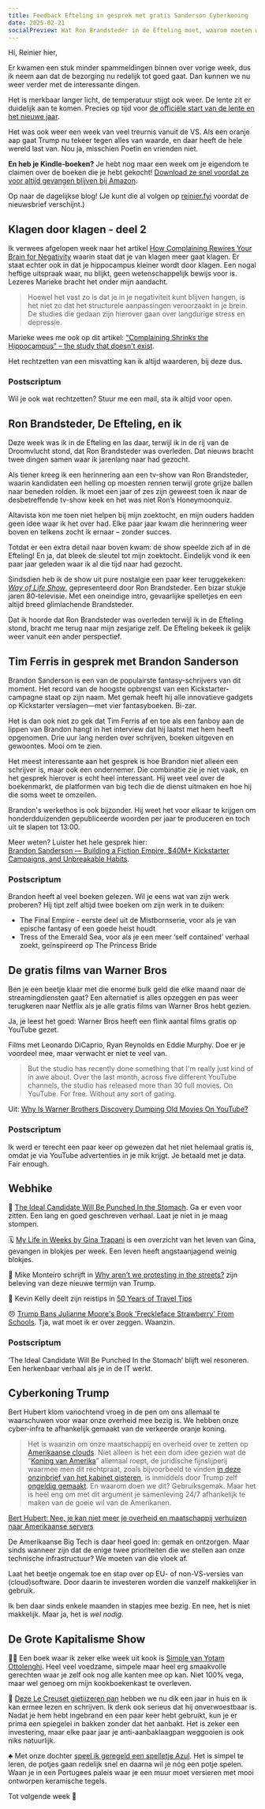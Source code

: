```yaml
---
title: Feedback Efteling in gesprek met gratis Sanderson Cyberkoning
date: 2025-02-21
socialPreview: Wat Ron Brandsteder in de Efteling moet, waarom moeten we onderdanig zijn aan de oranje Cyberkoning en feedback op klagen
---
```


Hi, Reinier hier,

Er kwamen een stuk minder spammeldingen binnen over vorige week, dus ik neem aan dat de bezorging nu redelijk tot goed gaat. Dan kunnen we nu weer verder met de interessante dingen.

Het is merkbaar langer licht, de temperatuur stijgt ook weer. De lente zit er duidelijk aan te komen. Precies op tijd voor [de officiële start van de lente en het nieuwe jaar](https://reinier.fyi/blog/algemeen/250122-winter-is-het-einde/).

Het was ook weer een week van veel treurnis vanuit de VS. Als een oranje aap gaat Trump nu tekeer tegen alles van waarde, en daar heeft de hele wereld last van. Nou ja, misschien Poetin en vrienden niet.

**En heb je Kindle-boeken?** Je hebt nog maar een week om je eigendom te claimen over de boeken die je hebt gekocht! [Download ze snel voordat ze voor altijd gevangen blijven bij Amazon](https://reinier.fyi/blog/tech/250214-download-kindle-boeken/). 

Op naar de dagelijkse blog! (Je kunt die al volgen op [reinier.fyi](https://reinier.fyi) voordat de nieuwsbrief verschijnt.)

## Klagen door klagen - deel 2

Ik verwees afgelopen week naar het artikel [How Complaining Rewires Your Brain for Negativity](https://medium.com/the-mission/how-complaining-rewires-your-brain-for-negativity-96c67406a2a) waarin staat dat je van klagen meer gaat klagen. Er staat echter ook in dat je hippocampus kleiner wordt door klagen. Een nogal heftige uitspraak waar, nu blijkt, geen wetenschappelijk bewijs voor is. Lezeres Marieke bracht het onder mijn aandacht.

> Hoewel het vast zo is dat je in je negativiteit kunt blijven hangen, is het niet zo dat het structurele aanpassingen veroorzaakt in je brein. De studies die gedaan zijn hierover gaan over langdurige stress en depressie.

Marieke wees me ook op dit artikel: ["Complaining Shrinks the Hippocampus" – the study that doesn't exist](https://neurocritic.wordpress.com/2016/12/31/complaining-shrinks-the-hippocampus-the-study-that-doesnt-exist/).

Het rechtzetten van een misvatting kan ik altijd waarderen, bij deze dus.​​​

### Postscriptum

Wil je ook wat rechtzetten? Stuur me een mail, sta ik altijd voor open.

## Ron Brandsteder, De Efteling, en ik

Deze week was ik in de Efteling en las daar, terwijl ik in de rij van de Droomvlucht stond, dat Ron Brandsteder was overleden. Dat nieuws bracht twee dingen samen waar ik jarenlang naar had gezocht.  

Als tiener kreeg ik een herinnering aan een tv-show van Ron Brandsteder, waarin kandidaten een helling op moesten rennen terwijl grote grijze ballen naar beneden rolden. Ik moet een jaar of zes zijn geweest toen ik naar de desbetreffende tv-show keek en het was niet Ron’s Honeymoonquiz.  

Altavista kon me toen niet helpen bij mijn zoektocht, en mijn ouders hadden geen idee waar ik het over had. Elke paar jaar kwam die herinnering weer boven en telkens zocht ik ernaar – zonder succes.  

Totdat er een extra detail naar boven kwam: de show speelde zich af in de Efteling! En ja, dat bleek de sleutel tot mijn zoektocht. Eindelijk vond ik een paar jaar geleden waar ik al die tijd naar had gezocht.  

Sindsdien heb ik de show uit pure nostalgie een paar keer teruggekeken: [_Way of Life Show_](https://youtu.be/ifA-OCK2Dr4?si=5FwfdsQGzBwkp4bO), gepresenteerd door Ron Brandsteder. Een bizar stukje jaren 80-televisie. Met een oneindige intro, gevaarlijke spelletjes en een altijd breed glimlachende Brandsteder.  

Dat ik hoorde dat Ron Brandsteder was overleden terwijl ik in de Efteling stond, bracht me terug naar mijn zesjarige zelf. De Efteling bekeek ik gelijk weer vanuit een ander perspectief.

## Tim Ferris in gesprek met Brandon Sanderson

Brandon Sanderson is een van de populairste fantasy-schrijvers van dit moment. Het record van de hoogste opbrengst van een Kickstarter-campagne staat op zijn naam. Met gemak heeft hij alle innovatieve gadgets op Kickstarter verslagen—met vier fantasyboeken. Bi-zar.

Het is dan ook niet zo gek dat Tim Ferris af en toe als een fanboy aan de lippen van Brandon hangt in het interview dat hij laatst met hem heeft opgenomen. Drie uur lang nerden over schrijven, boeken uitgeven en gewoontes. Mooi om te zien.

Het meest interessante aan het gesprek is hoe Brandon niet alleen een schrijver is, maar ook een ondernemer. Die combinatie zie je niet vaak, en het gesprek hierover is echt heel interessant. Hij weet veel over de boekenmarkt, de platformen van big tech die de dienst uitmaken en hoe hij die soms weet te omzeilen.

Brandon's werkethos is ook bijzonder. Hij weet het voor elkaar te krijgen om honderdduizenden gepubliceerde woorden per jaar te produceren en toch uit te slapen tot 13:00.

Meer weten? Luister het hele gesprek hier:  
[Brandon Sanderson — Building a Fiction Empire, $40M+ Kickstarter Campaigns, and Unbreakable Habits](https://www.youtube.com/watch?v=wIgI_DiwZh4&t=4144s).

### Postscriptum

Brandon heeft al veel boeken gelezen. Wil je eens wat van zijn werk proberen? Hij tipt zelf altijd twee boeken om zijn werk in te duiken:

- The Final Empire - eerste deel uit de Mistbornserie, voor als je van epische fantasy of een goede heist houdt
- Tress of the Emerald Sea, voor als je een meer ‘self contained’ verhaal zoekt, geïnspireerd op The Princess Bride

## De gratis films van Warner Bros

Ben je een beetje klaar met die enorme bulk geld die elke maand naar de streamingdiensten gaat? Een alternatief is alles opzeggen en pas weer terugkeren naar Netflix als je alle gratis films van Warner Bros hebt gezien. 

Ja, je leest het goed: Warner Bros heeft een flink aantal films gratis op YouTube gezet.

Films met Leonardo DiCaprio, Ryan Reynolds en Eddie Murphy. Doe er je voordeel mee, maar verwacht er niet te veel van. 

> But the studio has recently done something that I'm really just kind of in awe about. Over the last month, across five different YouTube channels, the studio has released more than 30 full movies. On YouTube. For free. Without any sort of gating.

Uit: [Why Is Warner Brothers Discovery Dumping Old Movies On YouTube?](https://tedium.co/2025/02/05/warner-bros-youtube-full-movie-releases/)

### Postscriptum

Ik werd er terecht een paar keer op gewezen dat het niet helemaal gratis is, omdat je via YouTube advertenties in je mik krijgt. Je betaald met je data. Fair enough.

## Webhike

🤕 [The Ideal Candidate Will Be Punched In the Stomach](https://www.scottsmitelli.com/articles/ideal-candidate/). Ga er even voor zitten. Een lang en goed geschreven verhaal. Laat je niet in je maag stompen. 

🗓️ [My Life in Weeks by Gina Trapani](https://weeks.ginatrapani.org/) is een overzicht van het leven van Gina, gevangen in blokjes per week. Een leven heeft angstaanjagend weinig blokjes.

🗽 Mike Monteiro schrijft in [Why aren’t we protesting in the streets?](https://buttondown.com/monteiro/archive/why-arent-we-protesting-in-the-streets/) zijn beleving van deze nieuwe termijn van Trump.

🚂 Kevin Kelly deelt zijn reistips in [50 Years of Travel Tips](https://kk.org/thetechnium/50-years-of-travel-tips/)

😠 [Trump Bans Julianne Moore's Book 'Freckleface Strawberry' From Schools](https://variety.com/2025/film/news/julianne-moore-donald-trump-bans-book-freckleface-strawberry-1236310153/). Tja, wat moet ik er over zeggen. Waanzin.

### Postscriptum

‘The Ideal Candidate Will Be Punched In the Stomach’ blijft wel resoneren. Een herkenbaar verhaal als je in de IT werkt.

## Cyberkoning Trump

Bert Hubert klom vanochtend vroeg in de pen om ons allemaal te waarschuwen voor waar onze overheid mee bezig is. We hebben onze cyber-infra te afhankelijk gemaakt van de verkeerde oranje koning.

> Het is waanzin om onze maatschappij en overheid over te zetten op [Amerikaanse clouds](https://apnews.com/article/trump-inauguration-tech-billionaires-zuckerberg-musk-wealth-0896bfc3f50d941d62cebc3074267ecd). Niet alleen is het een dom idee gezien wat de “[Koning van Amerika](https://www.nbcnews.com/politics/donald-trump/king-trump-rcna192912)” allemaal roept, de juridische fijnslijperij waarmee men dit rechtpraat, zoals bijvoorbeeld te vinden [in deze onzinbrief van het kabinet gisteren](https://berthub.eu/tkconv/document.html?nummer=2025D07118), is inmiddels door Trump zelf [ongeldig gemaakt](https://berthub.eu/articles/posts/maar-is-het-legaal-om-persoonsgegevens-in-de-us-cloud-te-zetten/). En waarom doen we dit? Gebruiksgemak. Maar het is heel eng om met dit argument je samenleving 24/7 afhankelijk te maken van de goeie wil van de Amerikanen.  
> 
[Bert Hubert: Nee, je kan niet meer je overheid en maatschappij verhuizen naar Amerikaanse servers](https://berthub.eu/articles/posts/nee-je-kan-niet-meer-je-overheid-bouwen-op-de-us/)  

De Amerikaanse Big Tech is daar heel goed in: gemak en ontzorgen. Maar sinds wanneer zijn dat de enige twee prioriteiten die we stellen aan onze technische infrastructuur? We moeten van die vloek af.  

Laat het beetje ongemak toe en stap over op EU- of non-VS-versies van (cloud)software. Door daarin te investeren worden die vanzelf makkelijker in gebruik. 

Ik ben daar sinds enkele maanden in stapjes mee bezig. En nee, het is niet makkelijk. Maar ja, het is _wel nodig_. 

## De Grote Kapitalisme Show

🧑‍🍳 Een boek waar ik zeker elke week uit kook is [Simple van Yotam Ottolenghi](https://partner.bol.com/click/click?p=2&t=url&s=1066120&f=TXL&url=https%3A%2F%2Fwww.bol.com%2Fnl%2Fnl%2Fp%2Fsimpel%2F9200000091266387%2F&name=Simpel%2C%20Yotam%20Ottolenghi). Heel veel voedzame, simpele maar heel erg smaakvolle gerechten waar je zelf ook nog alle kanten mee op kan. Niet 100% vega, maar wel genoeg om mijn kookboekenkast te overleven. 

🍳 [Deze Le Creuset gietijzeren pan](https://partner.bol.com/click/click?p=2&t=url&s=1066120&f=TXL&url=https%3A%2F%2Fwww.bol.com%2Fnl%2Fnl%2Fp%2Fle-creuset-gietijzeren-ronde-skillet-26cm-coastal-blue%2F9300000220035766%2F&name=Le%20Creuset%20-%20Gietijzeren%20-%20Ronde%20Skillet%2026cm%20...) hebben we nu dik een jaar in huis en ik kan ermee lezen en schrijven. Ik denk ook serieus dat hij onverwoestbaar is. Nadat je hem hebt ingebrand en een paar keer hebt gebruikt, kun je er prima een spiegelei in bakken zonder dat het aanbakt. Het is zeker een investering, maar elke paar jaar je anti-aanbaklaagpan weggooien is ook niks natuurlijk. 

♣️ Met onze dochter [speel ik geregeld een spelletje Azul](https://partner.bol.com/click/click?p=2&t=url&s=1066120&f=TXL&url=https%3A%2F%2Fwww.bol.com%2Fnl%2Fnl%2Fp%2Fazul-bordspel%2F9200000086976904%2F&name=Next%20Move%20Games%20-%20Azul%20-%20Bordspel%20-%20Basisspel%20...). Het is simpel te leren, de potjes gaan redelijk snel en daarna wil je nóg een potje spelen. Waan je in een Portugees paleis waar je een muur moet versieren met mooi ontworpen keramische tegels.

Tot volgende week 👋
